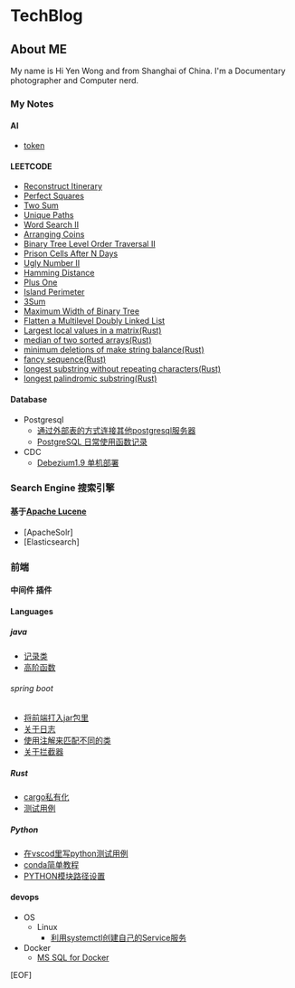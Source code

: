 # TechBlog

## About ME

My name is Hi Yen Wong and from Shanghai of China.
I'm a Documentary photographer and Computer nerd.

### My Notes

#### AI

* [token](blog/AI/about_token.ipynb)

#### LEETCODE

* [Reconstruct Itinerary](blog/coding/Reconstruct_Itinerary.md)
* [Perfect Squares](blog/coding/Perfect_Squares.md)
* [Two Sum](blog/coding/Two_Sum.md)
* [Unique Paths](blog/coding/Unique_Paths.md)
* [Word Search II](blog/coding/Word_Search_II.md)
* [Arranging Coins](blog/coding/Arranging_Coins.md)
* [Binary Tree Level Order Traversal II](blog/coding/Binary_Tree_Level_Order_Traversal_II.md)
* [Prison Cells After N Days](blog/coding/Prison_Cells_After_N_Days.md)
* [Ugly Number II](blog/coding/Ugly_Number_II.md)
* [Hamming Distance](blog/coding/Hamming_Distance.md)
* [Plus One](blog/coding/Plus_One.md)
* [Island Perimeter](blog/coding/Island_Perimeter.md)
* [3Sum](blog/coding/3Sum.md)
* [Maximum Width of Binary Tree](blog/coding/Maximum_Width_of_Binary_Tree.md)
* [Flatten a Multilevel Doubly Linked List](blog/coding/Flatten_a_Multilevel_Doubly_Linked_List.md)
* [Largest local values in a matrix(Rust)](blog/coding/largest-local-values-in-a-matrix.md)
* [median of two sorted arrays(Rust)](blog/coding/median-of-two-sorted-arrays.md)
* [minimum deletions of make string balance(Rust)](blog/coding/minimum-deletions-to-make-string-balanced.md)
* [fancy sequence(Rust)](blog/coding/fancy-sequence.md)
* [longest substring without repeating characters(Rust)](blog/coding/longest-substring-without-repeating-characters.md)
* [longest palindromic substring(Rust)](blog/coding/longest-palindromic-substring.md)

#### Database

* Postgresql
  * [通过外部表的方式连接其他postgresql服务器](blog/database/2020-06-14_pg_fdw_pg.md)
  * [PostgreSQL 日常使用函数记录](blog/database/pgsql_func.md)
* CDC
  * [Debezium1.9 单机部署](blog/database/debezuim_standalone.md)

### Search Engine 搜索引擎

#### 基于[Apache Lucene](https://lucene.apache.org/)

* [ApacheSolr]
* [Elasticsearch]

### 前端

#### 中间件 插件

#### Languages

##### java

* [记录类](blog/program/java/jdk19%2B/record.md)
* [高阶函数](blog/program/java/jdk19+/FunctionAdvance.md)

###### spring boot

* [将前端打入jar包里](blog/program/java/springboot/20230524_frontend.md)
* [关于日志](blog/program/java/springboot/about_log.md)
* [使用注解来匹配不同的类](blog/program/java/springboot/AnnotationClass.md)
* [关于拦截器](blog/program/java/springboot/Interceptors.md)

##### Rust

* [cargo私有化](blog/program/rust/private_cargo.md)
* [测试用例](blog/program/rust/testing.md)

##### Python

* [在vscod里写python测试用例](blog/program/python/test_in_python.md)
* [conda简单教程](blog/program/python/conda.md)
* [PYTHON模块路径设置](/blog//program/python/load_module.md)
#### devops

* OS
  * Linux
    * [利用systemctl创建自己的Service服务](blog/devops/os/linux/create_own_systemctl_service.md)
* Docker
  * [MS SQL for Docker](blog/devops/os/docker/create_mssql_service.md)

[EOF]
